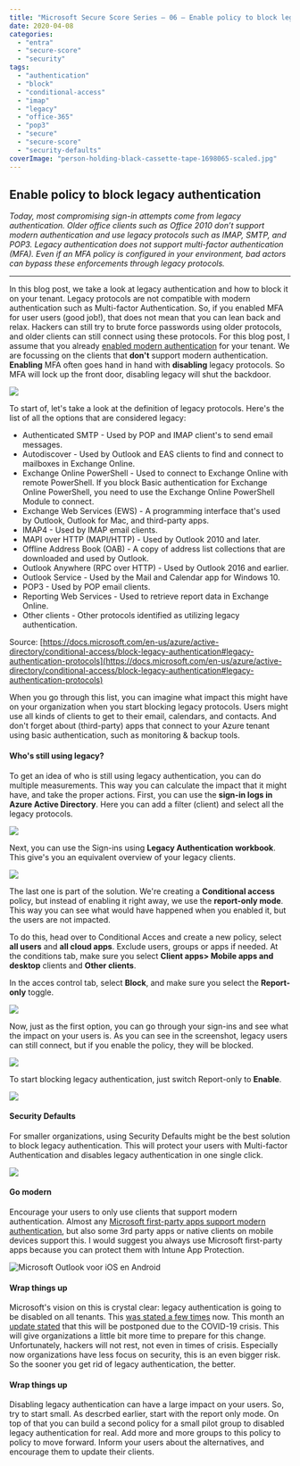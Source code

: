 ```yaml
---
title: "Microsoft Secure Score Series – 06 – Enable policy to block legacy authentication"
date: 2020-04-08
categories: 
  - "entra"
  - "secure-score"
  - "security"
tags: 
  - "authentication"
  - "block"
  - "conditional-access"
  - "imap"
  - "legacy"
  - "office-365"
  - "pop3"
  - "secure"
  - "secure-score"
  - "security-defaults"
coverImage: "person-holding-black-cassette-tape-1698065-scaled.jpg"
---
```


## Enable policy to block legacy authentication

_Today, most compromising sign-in attempts come from legacy authentication. Older office clients such as Office 2010 don’t support modern authentication and use legacy protocols such as IMAP, SMTP, and POP3. Legacy authentication does not support multi-factor authentication (MFA). Even if an MFA policy is configured in your environment, bad actors can bypass these enforcements through legacy protocols._

* * *

In this blog post, we take a look at legacy authentication and how to block it on your tenant. Legacy protocols are not compatible with modern authentication such as Multi-factor Authentication. So, if you enabled MFA for user users (good job!), that does not mean that you can lean back and relax. Hackers can still try to brute force passwords using older protocols, and older clients can still connect using these protocols. For this blog post, I assume that you already [enabled modern authentication](https://docs.microsoft.com/en-us/microsoft-365/admin/security-and-compliance/set-up-multi-factor-authentication?view=o365-worldwide#enable-modern-authentication-for-your-organization) for your tenant. We are focussing on the clients that **don't** support modern authentication. **Enabling** MFA often goes hand in hand with **disabling** legacy protocols. So MFA will lock up the front door, disabling legacy will shut the backdoor.

![](/assets/images/f63ed4353608ac2c6080fdafedd60865.png)

To start of, let's take a look at the definition of legacy protocols. Here's the list of all the options that are considered legacy:

- Authenticated SMTP - Used by POP and IMAP client's to send email messages.
- Autodiscover - Used by Outlook and EAS clients to find and connect to mailboxes in Exchange Online.
- Exchange Online PowerShell - Used to connect to Exchange Online with remote PowerShell. If you block Basic authentication for Exchange Online PowerShell, you need to use the Exchange Online PowerShell Module to connect.
- Exchange Web Services (EWS) - A programming interface that's used by Outlook, Outlook for Mac, and third-party apps.
- IMAP4 - Used by IMAP email clients.
- MAPI over HTTP (MAPI/HTTP) - Used by Outlook 2010 and later.
- Offline Address Book (OAB) - A copy of address list collections that are downloaded and used by Outlook.
- Outlook Anywhere (RPC over HTTP) - Used by Outlook 2016 and earlier.
- Outlook Service - Used by the Mail and Calendar app for Windows 10.
- POP3 - Used by POP email clients.
- Reporting Web Services - Used to retrieve report data in Exchange Online.
- Other clients - Other protocols identified as utilizing legacy authentication.

Source: [https://docs.microsoft.com/en-us/azure/active-directory/conditional-access/block-legacy-authentication#legacy-authentication-protocols](https://docs.microsoft.com/en-us/azure/active-directory/conditional-access/block-legacy-authentication#legacy-authentication-protocols)

When you go through this list, you can imagine what impact this might have on your organization when you start blocking legacy protocols. Users might use all kinds of clients to get to their email, calendars, and contacts. And don't forget about (third-party) apps that connect to your Azure tenant using basic authentication, such as monitoring & backup tools.

#### Who's still using legacy?

To get an idea of who is still using legacy authentication, you can do multiple measurements. This way you can calculate the impact that it might have, and take the proper actions. First, you can use the **sign-in logs in Azure Active Directory**. Here you can add a filter (client) and select all the legacy protocols.

![](/assets/images/image-12.png)

Next, you can use the Sign-ins using **Legacy Authentication workbook**. This give's you an equivalent overview of your legacy clients.

![](/assets/images/image-13.png)

The last one is part of the solution. We're creating a **Conditional access** policy, but instead of enabling it right away, we use the **report-only mode**. This way you can see what would have happened when you enabled it, but the users are not impacted.

To do this, head over to Conditional Acces and create a new policy, select **all users** and **all cloud apps**. Exclude users, groups or apps if needed. At the conditions tab, make sure you select **Client apps> Mobile apps and desktop** clients and **Other clients**.

In the acces control tab, select **Block**, and make sure you select the **Report-only** toggle.

![](/assets/images/image-14.png)

Now, just as the first option, you can go through your sign-ins and see what the impact on your users is. As you can see in the screenshot, legacy users can still connect, but if you enable the policy, they will be blocked.

![](/assets/images/image-15-1024x521.png)

To start blocking legacy authentication, just switch Report-only to **Enable**.

![](/assets/images/image-16.png)

#### Security Defaults

For smaller organizations, using Security Defaults might be the best solution to block legacy authentication. This will protect your users with Multi-factor Authentication and disables legacy authentication in one single click.  

![](/assets/images/image-17.png)

#### Go modern

Encourage your users to only use clients that support modern authentication. Almost any [Microsoft first-party apps support modern authentication](https://docs.microsoft.com/en-us/office365/enterprise/office-365-client-support-modern-authentication), but also some 3rd party apps or native clients on mobile devices support this. I would suggest you always use Microsoft first-party apps because you can protect them with Intune App Protection.

![Microsoft Outlook voor iOS en Android](/assets/images/RE2Vb9Z)

#### Wrap things up

Microsoft's vision on this is crystal clear: legacy authentication is going to be disabled on all tenants. This [was stated a few times](https://techcommunity.microsoft.com/t5/exchange-team-blog/improving-security-together/ba-p/805892) now. This month an [update stated](https://techcommunity.microsoft.com/t5/exchange-team-blog/basic-authentication-and-exchange-online-april-2020-update/ba-p/1275508) that this will be postponed due to the COVID-19 crisis. This will give organizations a little bit more time to prepare for this change. Unfortunately, hackers will not rest, not even in times of crisis. Especially now organizations have less focus on security, this is an even bigger risk. So the sooner you get rid of legacy authentication, the better.

#### Wrap things up

Disabling legacy authentication can have a large impact on your users. So, try to start small. As descrbed earlier, start with the report only mode. On top of that you can build a second policy for a small pilot group to disabled legacy authentication for real. Add more and more groups to this policy to policy to move forward. Inform your users about the alternatives, and encourage them to update their clients.
